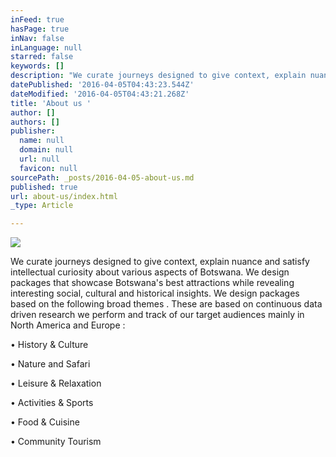 ```yaml
---
inFeed: true
hasPage: true
inNav: false
inLanguage: null
starred: false
keywords: []
description: "We curate journeys designed to give context, explain nuance and satisfy intellectual curiosity about various aspects of Botswana. We design packages that showcase Botswana's best attractions while revealing interesting social, cultural and historical insights. We design packages based on the following broad themes . These are based on continuous data driven research we perform and track of our target audiences mainly in North America and Europe :"
datePublished: '2016-04-05T04:43:23.544Z'
dateModified: '2016-04-05T04:43:21.268Z'
title: 'About us '
author: []
authors: []
publisher:
  name: null
  domain: null
  url: null
  favicon: null
sourcePath: _posts/2016-04-05-about-us.md
published: true
url: about-us/index.html
_type: Article

---
```

![](https://the-grid-user-content.s3-us-west-2.amazonaws.com/46d9b4c0-7653-47ad-8ef6-04d7970b064d.jpg)

We curate journeys designed to give context, explain nuance and satisfy intellectual curiosity about various aspects of Botswana. We design packages that showcase Botswana's best attractions while revealing interesting social, cultural and historical insights. We design packages based on the following broad themes . These are based on continuous data driven research we perform and track of our target audiences mainly in North America and Europe :

• History & Culture

• Nature and Safari

• Leisure & Relaxation

• Activities & Sports

• Food & Cuisine

• Community Tourism